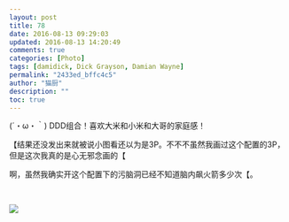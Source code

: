 ```yaml
---
layout: post
title: 78
date: 2016-08-13 09:29:03
updated: 2016-08-13 14:20:49
comments: true
categories: [Photo]
tags: [damidick, Dick Grayson, Damian Wayne]
permalink: "2433ed_bffc4c5"
author: "猫厨"
description: ""
toc: true
---
```


<p>(&acute;・ω・｀) DDD组合！喜欢大米和小米和大哥的家庭感！</p> 
<p>【结果还没发出来就被说小图看还以为是3P。不不不虽然我画过这个配置的3P，但是这次我真的是心无邪念画的【</p> 
<p>啊，虽然我确实开这个配置下的污脑洞已经不知道脑内飙火箭多少次【。</p> 
<p><br /></p>

![](https://nos.netease.com/imglf0/img/cVZNdzJtQk9JV2UxdmlWb1Jvb1RZNTVjN3gya2JTeUVIZWhEOHkxT1lNSnMzYS9KYU5sZXFnPT0.jpg)